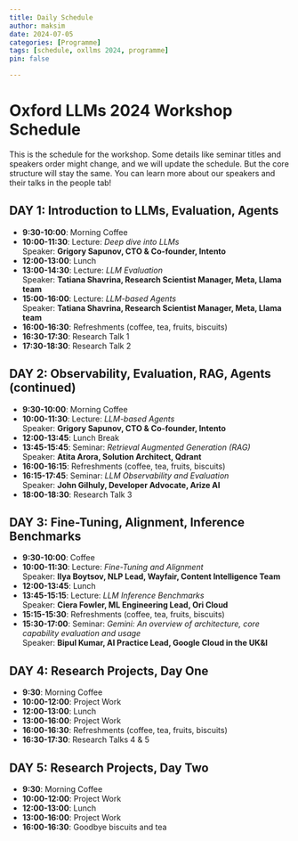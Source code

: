 ```yaml
---
title: Daily Schedule
author: maksim
date: 2024-07-05
categories: [Programme]
tags: [schedule, oxllms 2024, programme]
pin: false

---
```


# Oxford LLMs 2024 Workshop Schedule

This is the schedule for the workshop. Some details like seminar titles and speakers order might change, and we will update the schedule. But the core structure will stay the same. You can learn more about our speakers and their talks in the people tab! 

## **DAY 1: Introduction to LLMs, Evaluation, Agents**

- **9:30-10:00**: Morning Coffee
- **10:00-11:30**: Lecture: *Deep dive into LLMs*  
  Speaker: **Grigory Sapunov, CTO & Co-founder, Intento**
- **12:00-13:00**: Lunch
- **13:00-14:30**: Lecture: *LLM Evaluation*  
  Speaker: **Tatiana Shavrina, Research Scientist Manager, Meta, Llama team**
- **15:00-16:00**: Lecture: *LLM-based Agents*  
  Speaker: **Tatiana Shavrina, Research Scientist Manager, Meta, Llama team**
- **16:00-16:30**: Refreshments (coffee, tea, fruits, biscuits)
- **16:30-17:30**: Research Talk 1
- **17:30-18:30**: Research Talk 2

## **DAY 2: Observability, Evaluation, RAG, Agents (continued)**

- **9:30-10:00**: Morning Coffee
- **10:00-11:30**: Lecture: *LLM-based Agents*  
  Speaker: **Grigory Sapunov, CTO & Co-founder, Intento**
- **12:00-13:45**: Lunch Break
- **13:45-15:45**: Seminar: *Retrieval Augmented Generation (RAG)*  
  Speaker: **Atita Arora, Solution Architect, Qdrant**
- **16:00-16:15**: Refreshments (coffee, tea, fruits, biscuits)
- **16:15-17:45**: Seminar: *LLM Observability and Evaluation*  
  Speaker: **John Gilhuly, Developer Advocate, Arize AI**
- **18:00-18:30**: Research Talk 3

## **DAY 3: Fine-Tuning, Alignment, Inference Benchmarks**

- **9:30-10:00**: Coffee
- **10:00-11:30**: Lecture: *Fine-Tuning and Alignment*  
  Speaker: **Ilya Boytsov, NLP Lead, Wayfair, Content Intelligence Team**
- **12:00-13:45**: Lunch
- **13:45-15:15**: Lecture: *LLM Inference Benchmarks*  
  Speaker: **Ciera Fowler, ML Engineering Lead, Ori Cloud**
- **15:15-15:30**: Refreshments (coffee, tea, fruits, biscuits)
- **15:30-17:00**: Seminar: *Gemini: An overview of architecture, core capability evaluation and usage*  
  Speaker: **Bipul Kumar, AI Practice Lead, Google Cloud in the UK&I**


## **DAY 4: Research Projects, Day One**

- **9:30**: Morning Coffee
- **10:00-12:00**: Project Work
- **12:00-13:00**: Lunch
- **13:00-16:00**: Project Work
- **16:00-16:30**: Refreshments (coffee, tea, fruits, biscuits)
- **16:30-17:30**: Research Talks 4 & 5

## **DAY 5: Research Projects, Day Two**

- **9:30**: Morning Coffee
- **10:00-12:00**: Project Work
- **12:00-13:00**: Lunch
- **13:00-16:00**: Project Work
- **16:00-16:30**: Goodbye biscuits and tea



